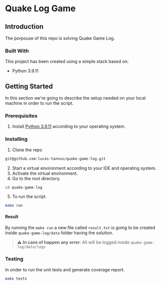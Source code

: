 # Quake Log Game

## Introduction
The porpouse of this repo is solving Quake Game Log.

### Built With
This project has been created using a simple stack based on:
 - Python 3.9.11

## Getting Started
In this section we're going to describe the setup needed on your local machine in order to run the script.

### Prerequisites

1. Install [Python 3.9.11](https://www.python.org/downloads/release/python-3911/) according to your operating system.

### Installing

1. Clone the repo
  ```sh
  git@github.com:lucas-tannus/quake-game-log.git
  ```
2. Start a virtual environment according to your IDE and operating system. 
3. Activate the virtual environment.
4. Go to the root directory.
  ```sh
  cd quake-game-log
  ```
5. To run the script.
  ```sh
  make run
  ```
#### Result
By running the `make run` a new file called `result.txt` is going to be created inside `quake-game-log/data` folder having the solution.

> :warning: **In case of happen any error**: All will be logged inside `quake-game-log/data/logs`

### Testing
In onder to run the unit tests and generate coverage report.
  ```sh
  make tests
  ```
